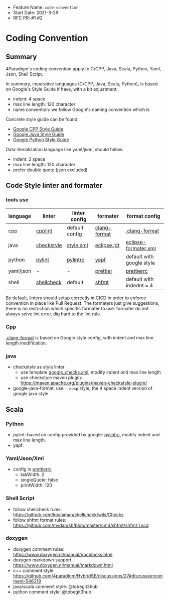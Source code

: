 - Feature Name: `code-convention`
- Start Date: 2021-3-29
- RFC PR: #1 #2

# Coding Convention

## Summary

[summary]: summary

4Paradigm's coding convention apply to C/CPP, Java, Scala, Python, Yaml, Json, Shell Script.

In summary, imperative languages (C/CPP, Java, Scala, Python), is based on Google's Style Guide if have, with a bit adjustment:

- indent: 4 space
- max line length: 120 character
- name convention: we follow Google's naming convention which is 

Concrete style guide can be found:

- [Google CPP Style Guide](https://google.github.io/styleguide/cppguide.html)
- [Google Java Style Guide](https://google.github.io/styleguide/javaguide.html)
- [Google Python Style Guide](https://google.github.io/styleguide/pyguide.html)

Data-Serialization language like yaml/json, should follow:

- indent: 2 space
- max line length: 120 character
- prefer double quote (json excluded)

## Code Style linter and formater

### tools use

| language  | linter                                               | linter config                                                                      | formater                                                           | format config                                                                  |
| --------- | ---------------------------------------------------- | ---------------------------------------------------------------------------------- | ------------------------------------------------------------------ | ------------------------------------------------------------------------------ |
| cpp       | [cpplint](https://github.com/cpplint/cpplint)        | default config                                                                     | [clang-format](https://clang.llvm.org/docs/ClangFormat.html)       | [.clang-format](https://github.com/4paradigm/HybridSE/blob/main/.clang-format) |
| java      | [checkstyle](https://checkstyle.sourceforge.io/)     | [style.xml](https://github.com/4paradigm/HybridSE/blob/main/java/style_checks.xml) | [eclipse.jdt](https://github.com/eclipse/eclipse.jdt.core) | [eclipse-formater.xml](https://github.com/4paradigm/HybridSE/blob/main/java/eclipse-formatter.xml)                                                        |
| python    | [pylint](https://www.pylint.org/)                    | [pylintrc](https://github.com/4paradigm/HybridSE/blob/main/pylintrc)               | [yapf](https://github.com/google/yapf)                             | default with google style                                                      |
| yaml/json | -                                                    | -                                                                                  | [prettier](https://prettier.io/)                                   | [prettierrc](https://github.com/4paradigm/HybridSE/blob/main/.prettierrc.yml)  |
| shell     | [shellcheck](https://github.com/koalaman/shellcheck) | default                                                                            | [shfmt](https://github.com/mvdan/sh)                               | default with indednt = 4                                                       |

By default, linters should setup correctly in CICD in order to enforce convention in place like Pull Request. The formaters just give suggestions, there is no restriction which specific formater to use.
formater do not always solve lint error, dig hard to the lint rule.

### Cpp

[style-cpp]: style-cpp

[.clang-format](https://github.com/4paradigm/HybridSE/blob/main/.clang-format) is based on Google style config, with indent and max line length modification.

### java

- checkstyle as style linter
  - use template [google_checks.xml](https://github.com/checkstyle/checkstyle/blob/master/src/main/resources/google_checks.xml), modify indent and max line length
  - use checkstyle maven plugin: <https://maven.apache.org/plugins/maven-checkstyle-plugin/>
- google-java-format: use `--aosp` style, the 4 space indent version of google java style

## Scala

### Python

- pylint: based on config provided by google: [pylintrc](https://google.github.io/styleguide/pylintrc), modify indent and max line length.
- yapf:

### Yaml/Json/Xml

- config in [prettierrc](https://github.com/4paradigm/HybridSE/blob/feat/style-and-doc/.prettierrc.yml)
  - tabWidth: 2
  - singleQuote: false
  - printWidth: 120

### Shell Script

- follow shellcheck rules: <https://github.com/koalaman/shellcheck/wiki/Checks>
- follow shfmt format rules: <https://github.com/mvdan/sh/blob/master/cmd/shfmt/shfmt.1.scd>

### doxygen

- doxygen comment rules: <https://www.doxygen.nl/manual/docblocks.html>
- doxygen markdown support: <https://www.doxygen.nl/manual/markdown.html>
- c++ comment style: <https://github.com/4paradigm/HybridSE/discussions/27#discussioncomment-546319>
- java/scala comment style: @tobegit3hub
- python comment style: @tobegit3hub
